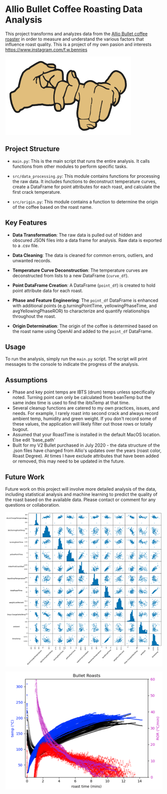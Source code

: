 # Allio Bullet Coffee Roasting Data Analysis

This project transforms and analyzes data from the [Allio Bullet coffee roaster](https://aillio.com/?page_id=23112) in order to measure and understand the various factors that influence roast quality. This is a project of my own pasion and interests https://www.instagram.com/f.w.bennies

![@f.w.bennies](images/friendshipsign.png)

## Project Structure

 - `main.py`: This is the main script that runs the entire analysis. It calls functions from other modules to perform specific tasks.

 -  `src/data_processing.py`: This module contains functions for processing the raw data. It includes functions to deconstruct temperature curves, create a DataFrame for point attributes for each roast, and calculate the first crack temperature.

 -  `src/origin.py`: This module contains a function to determine the origin of the coffee based on the roast name.

## Key Features

- **Data Transformation**: The raw data is pulled out of hidden and obscured JSON files into a data frame for  analysis. Raw data is exported to a .csv file.

- **Data Cleaning**: The data is cleaned for common errors, outliers, and unwanted records.

- **Temperature Curve Deconstruction**: The temperature curves are deconstructed from lists to a new DataFrame (`curve_df`).

- **Point DataFrame Creation**: A DataFrame (`point_df`) is created to hold point attribute data for each roast.

- **Phase and Feature Engineering**: The `point_df` DataFrame is enhanced with additional points (e.g.turningPointTime, yellowingPhaseTime, and avgYellowingPhaseROR) to characterize and quantify relationships throughout the roast.

- **Origin Determination**: The origin of the coffee is determined based on the roast name using OpenAI  and added to the `point_df` DataFrame.

## Usage

To run the analysis, simply run the `main.py` script. The script will print messages to the console to indicate the progress of the analysis.


## Assumptions
  - Phase and key point temps are IBTS (drum) temps unless specifically noted. Turning point can only be calculated from beanTemp but the same index time is used to find the ibtsTemp at that time. 
 - Several cleanup functions are catered to my own practices, issues, and needs. For example, I rarely roast into second crack and always record ambient temp, humidity and green weight. If you don't record some of these values, the application will likely filter out those rows or totally bugout.
 - Assumed that your RoastTime is installed in the default MacOS location. Else edit 'base_path'
 - Built for my V2 Bullet purchased in July 2020 - the data structure of the .json files have changed from Allio's updates over the years (roast color, Roast Degree). At times I have exclude attributes that have been added or removed, this may need to be updated in the future.

## Future Work

Future work on this project will involve more detailed analysis of the data, including statistical analysis and machine learning to predict the quality of the roast based on the available data. Please contact or comment for any questions or collaboration.



![roasting data scatter plot](images/bulletRoastingEDA.png)

![roasting data with itbs ror](images/allRoastsPlt.png)

